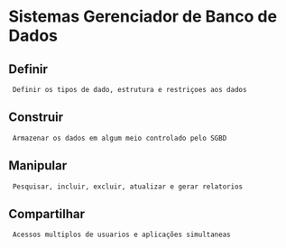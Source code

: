 # Sistemas Gerenciador de Banco de Dados

##  Definir   
     Definir os tipos de dado, estrutura e restriçoes aos dados

##  Construir 
     Armazenar os dados em algum meio controlado pelo SGBD

##  Manipular 
     Pesquisar, incluir, excluir, atualizar e gerar relatorios

##  Compartilhar 
     Acessos multiplos de usuarios e aplicações simultaneas





